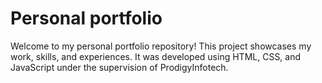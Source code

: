 # Personal portfolio
Welcome to my personal portfolio repository! This project showcases my work, skills, and experiences. It was developed using HTML, CSS, and JavaScript under the supervision of ProdigyInfotech.
